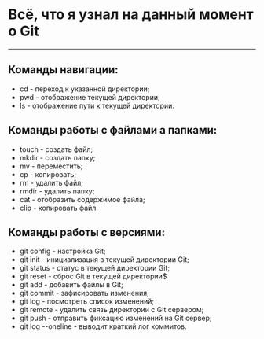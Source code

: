 # Всё, что я узнал на данный момент о Git
---
## Команды навигации:
- cd - переход к указанной директории;
- pwd - отображение текущей директории;
- ls - отображение пути к текущей директории.
## Команды работы с файлами а папками:
- touch - создать файл;
- mkdir - создать папку;
- mv - переместить;
- cp - копировать;
- rm - удалить файл;
- rmdir - удалить папку;
- cat - отобразить содержимое файла;
- clip - копировать файл.
## Команды работы с версиями:
- git config - настройка Git;
- git init - инициализация в текущей директории Git;
- git status - статус в текущей директории Git;
- git reset - сброс Git в текущей директории$
- git add - добавить файлы в Git;
- git commit - зафисировать изменения;
- git log - посмотреть список изменений;
- git remote - удалить связь директории с Git сервером;
- git push - отправить фиксацию изменений на Git сервер;
- git log --oneline - выводит краткий лог коммитов.

